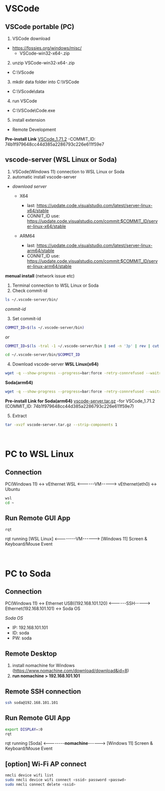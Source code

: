 # VSCode 

## VSCode portable (PC)

1. VSCode download
- https://fossies.org/windows/misc/ 
  - VSCode-win32-x64-<version>.zip

2. unzip VSCode-win32-x64-<version>.zip 
- C:\VScode

3. mkdir data folder into C:\VSCode
- C:\VScode\data

4. run VSCode
- C:\VSCode\Code.exe

5. install extension
  - Remote Development

**Pre-install Link**
[VSCode_1.71.2](https://koreaoffice-my.sharepoint.com/:u:/g/personal/devcamp_korea_edu/EV9A0jS501RDg65GcAWFe6gBnlVTXhIE97vqY8COArk_yg?e=GPC6jr)
-COMMIT_ID: 74b1f979648cc44d385a2286793c226e611f59e7

## vscode-server (WSL Linux or Soda)
1. VSCode(Windows 11) connection to WSL Linux or Soda
2. automatic install vscode-server  
- *download server*
  - X64
    - last: https://update.code.visualstudio.com/latest/server-linux-x64/stable
    - CONNIT_ID use: https://update.code.visualstudio.com/commit:$COMMIT_ID/server-linux-x64/stable

  - ARM64
    - last: https://update.code.visualstudio.com/latest/server-linux-arm64/stable
    - CONNIT_ID use: https://update.code.visualstudio.com/commit:$COMMIT_ID/server-linux-arm64/stable

**menual install** (network issue etc)  
1. Terminal connection to WSL Linux or Soda
2. Check commit-id
```sh
ls ~/.vscode-server/bin/
```
*commit-id*

3. Set commit-id
```sh
COMMIT_ID=$(ls ~/.vscode-server/bin)
```
*or*
```sh
COMMIT_ID=$(ls -tral -1 ~/.vscode-server/bin | sed -n '3p' | rev | cut -d' ' -f1 | rev)
```

```sh
cd ~/.vscode-server/bin/$COMMIT_ID
```
4. Download vscode-server
**WSL Linux(x64)**
```sh
wget -q --show-progress --progress=bar:force -retry-connrefused --waitretry=1 --read-timeout=20 --timeout=15 -c -t 0 -O vscode-server.tar.gz https://update.code.visualstudio.com/commit:$COMMIT_ID/server-linux-x64/stable
```

**Soda(arm64)**
```sh
wget -q --show-progress --progress=bar:force -retry-connrefused --waitretry=1 --read-timeout=20 --timeout=15 -c -t 0 -O vscode-server.tar.gz https://update.code.visualstudio.com/commit:$COMMIT_ID/server-linux-arm64/stable
```

**Pre-install Link for Soda(arm64)**
[vscode-server.tar.gz](https://koreaoffice-my.sharepoint.com/:u:/g/personal/devcamp_korea_edu/EaqBzKL12IxKvgcmJS_baZQBEcg0as0huHlfyibw4AtpOw?e=WtzrXz)
-for VSCode_1.71.2 (COMMIT_ID: 74b1f979648cc44d385a2286793c226e611f59e7)

5. Extract
```sh
tar -xvzf vscode-server.tar.gz --strip-components 1
```

<br/>

# PC to WSL Linux

## Connection
PC(Windows 11) <-> vEthernet WSL <------VM-----> vEthernet(eth0) <-> Ubuntu

```sh
wsl
cd ~
```

## Run Remote GUI App
```sh
rqt
```

rqt running [WSL Linux] <--------VM------> [Windows 11] Screen & Keyboard/Mouse Event

<br/>  

# PC to Soda

## Connection
PC(Windows 11) <-> Ethernet USB((192.168.101.120) <------SSH-----> Ethernet(192.168.101.101) <-> Soda OS

*Soda OS*
- IP: 192.168.101.101
- ID: soda
- PW: soda

## Remote Desktop
1. install nomachine for Windows (https://www.nomachine.com/download/download&id=8)  
2. **run nomachine > 192.168.101.101**


## Remote SSH connection 

```sh
ssh soda@192.168.101.101
```

## Run Remote GUI App
```sh
export DISPLAY=:0
rqt
```

rqt running [Soda] <--------**nomachine**------> [Windows 11] Screen & Keyboard/Mouse Event

## [option] Wi-Fi AP connect
```sh
nmcli device wifi list
sudo nmcli device wifi connect <ssid> password <passwd>
sudo nmcli connect delete <ssid>
```
